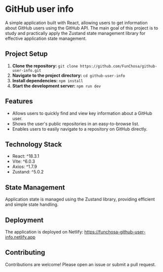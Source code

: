 # GitHub user info

A simple application built with React, allowing users to get information about GitHub users using the GitHub API. The main goal of this project is to study and practically apply the Zustand state management library for effective application state management.

## Project Setup

1. **Clone the repository:** `git clone https://github.com/FunChosa/github-user-info.git`
2. **Navigate to the project directory:** `cd github-user-info`
3. **Install dependencies:** `npm install`
4. **Start the development server:** `npm run dev`

## Features

* Allows users to quickly find and view key information about a GitHub user.
* Shows the user's public repositories in an easy-to-browse list.
* Enables users to easily navigate to a repository on GitHub directly.

## Technology Stack

* React: ^18.3.1
* Vite: ^6.0.3
* Axios: ^1.7.9
* Zustand: ^5.0.2

## State Management

Application state is managed using the Zustand library, providing efficient and simple state handling.

## Deployment

The application is deployed on Netlify: https://funchosa-github-user-info.netlify.app

## Contributing

Contributions are welcome! Please open an issue or submit a pull request.
